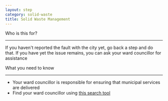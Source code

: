 ```yaml
---
layout: step
category: solid-waste
title: Solid Waste Management
---
```

<div class="intro">
  <div class="header"><i class="fa fa-fw fa-users" aria-hidden="true"></i> Who is this for?</div>
  <hr>
  <div class="content">
    <p>If you haven't reported the fault with the city yet, go back a step and do that. If you have yet the issue remains, you can ask your ward councillor for assistance</p>
  </div>
</div>

<div class="summary">
  <div class="header"><i class="fa fa-fw fa-exclamation-circle" aria-hidden="true"></i> What you need to know</div>
  <hr>
  <div class="content">
    <ul class="fa-ul">
      <li><i class="fa-li fa fa-gavel"></i>Your ward councillor is responsible for ensuring that municipal services are delivered</li>
      <li><i class="fa-li fa fa-search"></i>Find your ward councillor using <a href="https://nearby.code4sa.org/councillor/">this search tool</a></li>
    </ul>
  </div>
</div>

